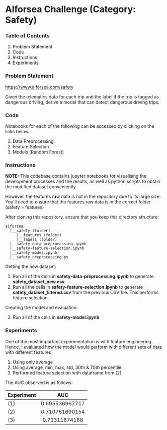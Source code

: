 # AIforsea Challenge (Category: **Safety**)

### Table of Contents

1. Problem Statement
2. Code
3. Instructions
4. Experiments

### Problem Statement

https://www.aiforsea.com/safety

Given the telematics data for each trip and the label if the trip is tagged as dangerous driving, derive a model that can detect dangerous driving trips.

### Code

Notebooks for each of the following can be accessed by clicking on the links below.

1. Data Preprocessing
2. Feature Selection
3. Models (Random Forest)

### Instructions

**NOTE:** This codebase contains jupyter notebooks for visualising the development processes and the results, as well as python scripts to obtain the modified dataset conveniently.

However, the features raw data is not in the repository due to its large size. You'll need to ensure that the features raw data is in the correct folder (safety > features)

After cloning this repository, ensure that you keep this directory structure:

```
aiforsea
  |__safety (folder)
     |__features (folder)
     |__labels (folder)
  |__safety-data-preprocessing.ipynb
  |__safety-feature-selection.ipynb
  |__safety-model.ipynb
  |__safety_preprocessing.py
```

Getting the new dataset:

1. Run all of the cells in **safety-data-preprocessing.ipynb** to generate **safety_dataset_new.csv**.
2. Run all the cells in **safety-feature-selection.ipynb** to generate **safety_dataset_filtered.csv** from the previous CSV file. This performs feature selection.

Creating the model and evaluation:

3. Run all of the cells in **safety-model.ipynb**

### Experiments

One of the most important experimentation is with feature engineering. Hence, I evaluated how the model would perform with different sets of data with different features

1. Using only average
2. Using average, min, max, std, 30th & 70th percentile
3. Performed feature selection with dataframe from (2)

The AUC observed is as follows:

| Experiment |      AUC       |
| ---------- | :------------: |
| (1)        | 0.695536967717 |
| (2)        | 0.710761690154 |
| (3)        | 0.71311674188  |
